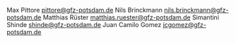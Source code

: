 Max Pittore <pittore@gfz-potsdam.de>
Nils Brinckmann <nils.brinckmann@gfz-potsdam.de>
Matthias Rüster <matthias.ruester@gfz-potsdam.de>
Simantini Shinde <shinde@gfz-potsdam.de>
Juan Camilo Gomez <jcgomez@gfz-potsdam.de>
